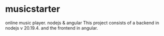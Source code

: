 # musicstarter
online music player. nodejs &amp; angular
This project consists of a backend in nodejs v 20.19.4. and the frontend in angular.
